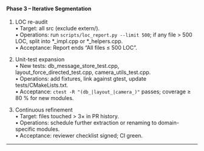 #### Phase 3 – Iterative Segmentation
1. LOC re-audit  
   • Target: all src (exclude extern/).  
   • Operations: run `scripts/loc_report.py --limit 500`; if any file > 500 LOC, split into *_impl.cpp or *_helpers.cpp.  
   • Acceptance: Report ends “All files ≤ 500 LOC”.

2. Unit-test expansion  
   • New tests: db_message_store_test.cpp, layout_force_directed_test.cpp, camera_utils_test.cpp.  
   • Operations: add fixtures, link against gtest, update tests/CMakeLists.txt.  
   • Acceptance: `ctest -R "(db_|layout_|camera_)"` passes; coverage ≥ 80 % for new modules.

3. Continuous refinement  
   • Target: files touched > 3× in PR history.  
   • Operations: schedule further extraction or renaming to domain-specific modules.  
   • Acceptance: reviewer checklist signed; CI green.

---